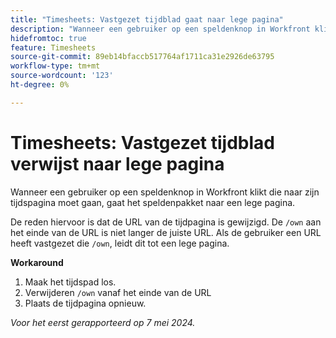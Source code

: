 ```yaml
---
title: "Timesheets: Vastgezet tijdblad gaat naar lege pagina"
description: "Wanneer een gebruiker op een speldenknop in Workfront klikt die naar zijn tijdspagina moet gaan, gaat het speldenpakket naar een lege pagina. Er is een oplossing beschikbaar."
hidefromtoc: true
feature: Timesheets
source-git-commit: 89eb14bfaccb517764af1711ca31e2926de63795
workflow-type: tm+mt
source-wordcount: '123'
ht-degree: 0%

---
```



# Timesheets: Vastgezet tijdblad verwijst naar lege pagina

Wanneer een gebruiker op een speldenknop in Workfront klikt die naar zijn tijdspagina moet gaan, gaat het speldenpakket naar een lege pagina.

De reden hiervoor is dat de URL van de tijdpagina is gewijzigd. De `/own` aan het einde van de URL is niet langer de juiste URL. Als de gebruiker een URL heeft vastgezet die `/own`, leidt dit tot een lege pagina.

**Workaround**

1. Maak het tijdspad los.
1. Verwijderen `/own` vanaf het einde van de URL
1. Plaats de tijdpagina opnieuw.

_Voor het eerst gerapporteerd op 7 mei 2024._

